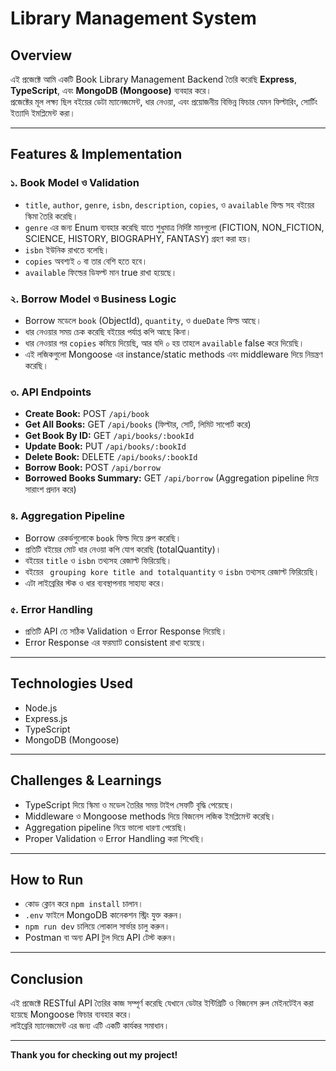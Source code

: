 # Library Management System

## Overview
এই প্রজেক্টে আমি একটি Book Library Management Backend তৈরি করেছি **Express**, **TypeScript**, এবং **MongoDB (Mongoose)** ব্যবহার করে।  
প্রজেক্টের মূল লক্ষ্য ছিল বইয়ের ডেটা ম্যানেজমেন্ট, ধার নেওয়া, এবং প্রয়োজনীয় বিভিন্ন ফিচার যেমন ফিল্টারিং, সোর্টিং ইত্যাদি ইমপ্লিমেন্ট করা।

---

## Features & Implementation

### ১. Book Model ও Validation  
- `title`, `author`, `genre`, `isbn`, `description`, `copies`, ও `available` ফিল্ড সহ বইয়ের স্কিমা তৈরি করেছি।  
- `genre` এর জন্য Enum ব্যবহার করেছি যাতে শুধুমাত্র নির্দিষ্ট মানগুলো (FICTION, NON_FICTION, SCIENCE, HISTORY, BIOGRAPHY, FANTASY) গ্রহণ করা হয়।  
- `isbn` ইউনিক রাখতে বলেছি।  
- `copies` অবশ্যই ০ বা তার বেশি হতে হবে।  
- `available` ফিল্ডের ডিফল্ট মান true রাখা হয়েছে।

### ২. Borrow Model ও Business Logic  
- Borrow মডেলে `book` (ObjectId), `quantity`, ও `dueDate` ফিল্ড আছে।  
- ধার নেওয়ার সময় চেক করেছি বইয়ের পর্যাপ্ত কপি আছে কিনা।  
- ধার নেওয়ার পর `copies` কমিয়ে দিয়েছি, আর যদি ০ হয় তাহলে `available` false করে দিয়েছি।  
- এই লজিকগুলো Mongoose এর instance/static methods এবং middleware দিয়ে নিয়ন্ত্রণ করেছি।

### ৩. API Endpoints  
- **Create Book:** POST `/api/book`  
- **Get All Books:** GET `/api/books` (ফিল্টার, সোর্ট, লিমিট সাপোর্ট করে)  
- **Get Book By ID:** GET `/api/books/:bookId`  
- **Update Book:** PUT `/api/books/:bookId`  
- **Delete Book:** DELETE `/api/books/:bookId`  
- **Borrow Book:** POST `/api/borrow`  
- **Borrowed Books Summary:** GET `/api/borrow` (Aggregation pipeline দিয়ে সারাংশ প্রদান করে)

### ৪. Aggregation Pipeline  
- Borrow রেকর্ডগুলোকে `book` ফিল্ড দিয়ে গ্রুপ করেছি।  
- প্রতিটি বইয়ের মোট ধার নেওয়া কপি যোগ করেছি (totalQuantity)।  
- বইয়ের `title` ও `isbn` তথ্যসহ রেজাল্ট ফিরিয়েছি।  
- বইয়ের ` grouping kore title and totalquantity` ও `isbn` তথ্যসহ রেজাল্ট ফিরিয়েছি।  
- এটা লাইব্রেরির স্টক ও ধার ব্যবস্থাপনায় সাহায্য করে।

### ৫. Error Handling  
- প্রতিটি API তে সঠিক Validation ও Error Response দিয়েছি।  
- Error Response এর ফরম্যাট consistent রাখা হয়েছে।

---

## Technologies Used  
- Node.js  
- Express.js  
- TypeScript  
- MongoDB (Mongoose)  

---

## Challenges & Learnings  
- TypeScript দিয়ে স্কিমা ও মডেল তৈরির সময় টাইপ সেফটি বৃদ্ধি পেয়েছে।  
- Middleware ও Mongoose methods দিয়ে বিজনেস লজিক ইমপ্লিমেন্ট করেছি।  
- Aggregation pipeline নিয়ে ভালো ধারণা পেয়েছি।  
- Proper Validation ও Error Handling করা শিখেছি।

---

## How to Run  
- কোড ক্লোন করে `npm install` চালান।  
- `.env` ফাইলে MongoDB কানেকশন স্ট্রিং যুক্ত করুন।  
- `npm run dev` চালিয়ে লোকাল সার্ভার চালু করুন।  
- Postman বা অন্য API টুল দিয়ে API টেস্ট করুন।

---

## Conclusion  
এই প্রজেক্টে RESTful API তৈরির কাজ সম্পূর্ণ করেছি যেখানে ডেটার ইন্টিগ্রিটি ও বিজনেস রুল মেইনটেইন করা হয়েছে Mongoose ফিচার ব্যবহার করে।  
লাইব্রেরি ম্যানেজমেন্ট এর জন্য এটি একটি কার্যকর সমাধান।

---

**Thank you for checking out my project!**
